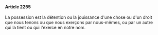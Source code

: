 #### Article 2255

La possession est la détention ou la jouissance d'une chose ou d'un droit que nous tenons ou que nous exerçons par nous-mêmes, ou par un autre qui la tient ou qui l'exerce en notre nom.


